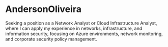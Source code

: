 # AndersonOliveira
Seeking a position as a Network Analyst or Cloud Infrastructure Analyst, where I can apply my experience in networks, infrastructure, and information security, focusing on Azure environments, network monitoring, and corporate security policy management.
